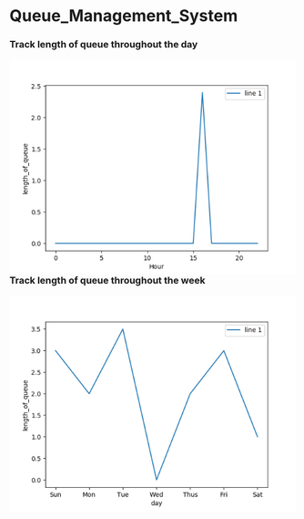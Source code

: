 # Queue_Management_System

### Track length of queue throughout the day
<img src="hour_Graph.png"
     alt="Hour Graph"
     style="float: left; margin-right: 10px;" />     


### Track length of queue throughout the week
<img src="day_Graph.png"
     alt="Day Graph"
     style="float: left; margin-right: 10px;" />          
